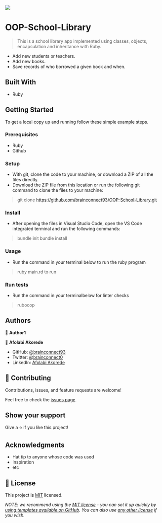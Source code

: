 [![](https://img.shields.io/badge/Microverse-Afolabi%20Akorede-blueviolet)](https://github.com/brainconnect93)

# OOP-School-Library

> This is a school library app implemented using classes, objects, encapsulation and inheritance with Ruby.
- Add new students or teachers.
- Add new books.
- Save records of who borrowed a given book and when.


## Built With

- Ruby


## Getting Started

To get a local copy up and running follow these simple example steps.

### Prerequisites

- Ruby
- Github

### Setup

- With git, clone the code to your machine, or download a ZIP of all the files directly.
- Download the ZIP file from this location or run the following git command to clone the files to your machine:

> git clone https://github.com/brainconnect93/OOP-School-Library.git

### Install

- After opening the files in Visual Studio Code, open the VS Code integrated terminal and run the following commands:

> bundle init
> bundle install

### Usage

- Run the command in your terminal below to run the ruby program

>  ruby main.rd to run

### Run tests

- Run the command in your terminalbelow for linter checks

> rubocop


## Authors

👤 **Author1**

👤 **Afolabi Akorede**

- GitHub: [@brainconnect93](https://github.com/brainconnect93)
- Twitter: [@brainconnect0](https://twitter.com/brainconnect0)
- LinkedIn: [Afolabi Akorede](https://linkedin.com/in/brainconnect93)

## 🤝 Contributing

Contributions, issues, and feature requests are welcome!

Feel free to check the [issues page](../../issues/).

## Show your support

Give a ⭐️ if you like this project!

## Acknowledgments

- Hat tip to anyone whose code was used
- Inspiration
- etc

## 📝 License

This project is [MIT](./LICENSE) licensed.

_NOTE: we recommend using the [MIT license](https://choosealicense.com/licenses/mit/) - you can set it up quickly by [using templates available on GitHub](https://docs.github.com/en/communities/setting-up-your-project-for-healthy-contributions/adding-a-license-to-a-repository). You can also use [any other license](https://choosealicense.com/licenses/) if you wish._
